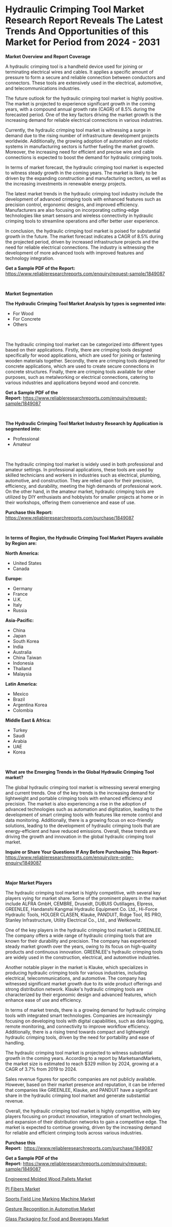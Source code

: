 <p><h1>Hydraulic Crimping Tool Market Research Report Reveals The Latest Trends And Opportunities of this Market for Period from 2024 - 2031</h1></p><p><strong>Market Overview and Report Coverage</strong></p>
<p><p>A hydraulic crimping tool is a handheld device used for joining or terminating electrical wires and cables. It applies a specific amount of pressure to form a secure and reliable connection between conductors and connectors. These tools are extensively used in the electrical, automotive, and telecommunications industries.</p><p>The future outlook for the hydraulic crimping tool market is highly positive. The market is projected to experience significant growth in the coming years, with a compound annual growth rate (CAGR) of 8.5% during the forecasted period. One of the key factors driving the market growth is the increasing demand for reliable electrical connections in various industries.</p><p>Currently, the hydraulic crimping tool market is witnessing a surge in demand due to the rising number of infrastructure development projects worldwide. Additionally, the growing adoption of automation and robotic systems in manufacturing sectors is further fueling the market growth. Moreover, the increasing need for efficient and precise wire and cable connections is expected to boost the demand for hydraulic crimping tools.</p><p>In terms of market forecast, the hydraulic crimping tool market is expected to witness steady growth in the coming years. The market is likely to be driven by the expanding construction and manufacturing sectors, as well as the increasing investments in renewable energy projects.</p><p>The latest market trends in the hydraulic crimping tool industry include the development of advanced crimping tools with enhanced features such as precision control, ergonomic designs, and improved efficiency. Manufacturers are also focusing on incorporating cutting-edge technologies like smart sensors and wireless connectivity in hydraulic crimping tools to streamline operations and offer better user experience.</p><p>In conclusion, the hydraulic crimping tool market is poised for substantial growth in the future. The market forecast indicates a CAGR of 8.5% during the projected period, driven by increased infrastructure projects and the need for reliable electrical connections. The industry is witnessing the development of more advanced tools with improved features and technology integration.</p></p>
<p><strong>Get a Sample PDF of the Report:</strong> <a href="https://www.reliableresearchreports.com/enquiry/request-sample/1849087">https://www.reliableresearchreports.com/enquiry/request-sample/1849087</a></p>
<p>&nbsp;</p>
<p><strong>Market Segmentation</strong></p>
<p><strong>The Hydraulic Crimping Tool Market Analysis by types is segmented into:</strong></p>
<p><ul><li>For Wood</li><li>For Concrete</li><li>Others</li></ul></p>
<p>&nbsp;</p>
<p><p>The hydraulic crimping tool market can be categorized into different types based on their applications. Firstly, there are crimping tools designed specifically for wood applications, which are used for joining or fastening wooden materials together. Secondly, there are crimping tools designed for concrete applications, which are used to create secure connections in concrete structures. Finally, there are crimping tools available for other purposes, such as metalworking or electrical connections, catering to various industries and applications beyond wood and concrete.</p></p>
<p><strong>Get a Sample PDF of the Report:</strong>&nbsp;<a href="https://www.reliableresearchreports.com/enquiry/request-sample/1849087">https://www.reliableresearchreports.com/enquiry/request-sample/1849087</a></p>
<p>&nbsp;</p>
<p><strong>The Hydraulic Crimping Tool Market Industry Research by Application is segmented into:</strong></p>
<p><ul><li>Professional</li><li>Amateur</li></ul></p>
<p>&nbsp;</p>
<p><p>The hydraulic crimping tool market is widely used in both professional and amateur settings. In professional applications, these tools are used by skilled technicians and workers in industries such as electrical, plumbing, automotive, and construction. They are relied upon for their precision, efficiency, and durability, meeting the high demands of professional work. On the other hand, in the amateur market, hydraulic crimping tools are utilized by DIY enthusiasts and hobbyists for smaller projects at home or in their workshops, offering them convenience and ease of use.</p></p>
<p><strong>Purchase this Report:</strong>&nbsp; <a href="https://www.reliableresearchreports.com/purchase/1849087">https://www.reliableresearchreports.com/purchase/1849087</a></p>
<p>&nbsp;</p>
<p><strong>In terms of Region, the Hydraulic Crimping Tool Market Players available by Region are:</strong></p>
<p>
    <p> <strong> North America: </strong>
        <ul>
            <li>United States</li>
            <li>Canada</li>
        </ul>
        </p> 
    <p> <strong> Europe: </strong>
        <ul>
            <li>Germany</li>
            <li>France</li>
            <li>U.K.</li>
            <li>Italy</li>
            <li>Russia</li>
        </ul>
        </p> 
    <p> <strong> Asia-Pacific: </strong>
        <ul>
            <li>China</li>
            <li>Japan</li>
            <li>South Korea</li>
            <li>India</li>
            <li>Australia</li>
            <li>China Taiwan</li>
            <li>Indonesia</li>
            <li>Thailand</li>
            <li>Malaysia</li>
        </ul>
        </p> 
    <p> <strong> Latin America: </strong>
        <ul>
            <li>Mexico</li>
            <li>Brazil</li>
            <li>Argentina Korea</li>
            <li>Colombia</li>
        </ul>
        </p> 
    <p> <strong> Middle East & Africa: </strong>
        <ul>
            <li>Turkey</li>
            <li>Saudi</li>
            <li>Arabia</li>
            <li>UAE</li>
            <li>Korea</li>
        </ul>
    </p>
    </p>
<p>&nbsp;</p>
<p><strong>What are the Emerging Trends in the Global Hydraulic Crimping Tool market?</strong></p>
<p><p>The global hydraulic crimping tool market is witnessing several emerging and current trends. One of the key trends is the increasing demand for lightweight and portable crimping tools with enhanced efficiency and precision. The market is also experiencing a rise in the adoption of advanced technologies such as automation and digitization, leading to the development of smart crimping tools with features like remote control and data monitoring. Additionally, there is a growing focus on eco-friendly solutions, leading to the development of hydraulic crimping tools that are energy-efficient and have reduced emissions. Overall, these trends are driving the growth and innovation in the global hydraulic crimping tool market.</p></p>
<p><strong>Inquire or Share Your Questions If Any Before Purchasing This Report</strong>- <a href="https://www.reliableresearchreports.com/enquiry/pre-order-enquiry/1849087">https://www.reliableresearchreports.com/enquiry/pre-order-enquiry/1849087</a></p>
<p>&nbsp;</p>
<p><strong>Major Market Players</strong></p>
<p><p>The hydraulic crimping tool market is highly competitive, with several key players vying for market share. Some of the prominent players in the market include ALFRA GmbH, CEMBRE, Druseidt, DUBUIS Outillages, Elpress, GREENLEE, Handanshi Kangmai Hydraulic Equipment Co. Ltd., Hi-Force Hydraulic Tools, HOLGER CLASEN, Klauke, PANDUIT, Ridge Tool, RS PRO, Stanley Infrastructure, Utility Electrical Co., Ltd., and Weitkowitz.</p><p>One of the key players in the hydraulic crimping tool market is GREENLEE. The company offers a wide range of hydraulic crimping tools that are known for their durability and precision. The company has experienced steady market growth over the years, owing to its focus on high-quality products and continuous innovation. GREENLEE's hydraulic crimping tools are widely used in the construction, electrical, and automotive industries.</p><p>Another notable player in the market is Klauke, which specializes in producing hydraulic crimping tools for various industries, including electrical, telecommunications, and automotive. The company has witnessed significant market growth due to its wide product offerings and strong distribution network. Klauke's hydraulic crimping tools are characterized by their ergonomic design and advanced features, which enhance ease of use and efficiency.</p><p>In terms of market trends, there is a growing demand for hydraulic crimping tools with integrated smart technologies. Companies are increasingly focusing on developing tools with digital capabilities, such as data logging, remote monitoring, and connectivity to improve workflow efficiency. Additionally, there is a rising trend towards compact and lightweight hydraulic crimping tools, driven by the need for portability and ease of handling.</p><p>The hydraulic crimping tool market is projected to witness substantial growth in the coming years. According to a report by MarketsandMarkets, the market size is estimated to reach $329 million by 2024, growing at a CAGR of 3.7% from 2019 to 2024.</p><p>Sales revenue figures for specific companies are not publicly available. However, based on their market presence and reputation, it can be inferred that companies like GREENLEE, Klauke, and PANDUIT have a significant share in the hydraulic crimping tool market and generate substantial revenue.</p><p>Overall, the hydraulic crimping tool market is highly competitive, with key players focusing on product innovation, integration of smart technologies, and expansion of their distribution networks to gain a competitive edge. The market is expected to continue growing, driven by the increasing demand for reliable and efficient crimping tools across various industries.</p></p>
<p><strong>Purchase this Report:</strong>&nbsp;&nbsp;<a href="https://www.reliableresearchreports.com/purchase/1849087">https://www.reliableresearchreports.com/purchase/1849087</a></p>
<p></p>
<p><strong>Get a Sample PDF of the Report:</strong>&nbsp;<a href="https://www.reliableresearchreports.com/enquiry/request-sample/1849087">https://www.reliableresearchreports.com/enquiry/request-sample/1849087</a></p>
<p><p><a href="https://issuu.com/reportprime-2/docs/engineered-molded-wood-pallets-market-size-2030.pp">Engineered Molded Wood Pallets Market</a></p><p><a href="https://issuu.com/reportprime-2/docs/pi-fibers-market-size-2030.pptx">PI Fibers Market</a></p><p><a href="https://github.com/YashRP12/Market-Research-Report-List-2/blob/main/sports-field-line-marking-machine-market.md">Sports Field Line Marking Machine Market</a></p><p><a href="https://medium.com/@emmyrolfson8689/decoding-gesture-recognition-in-automotive-market-metrics-market-share-trends-and-growth-b13511499ee9">Gesture Recognition in Automotive Market</a></p><p><a href="https://medium.com/@emmyrolfson8689/glass-packaging-for-food-and-beverages-market-size-market-outlook-and-market-forecast-2023-to-fe066eac86f3">Glass Packaging for Food and Beverages Market</a></p></p>
